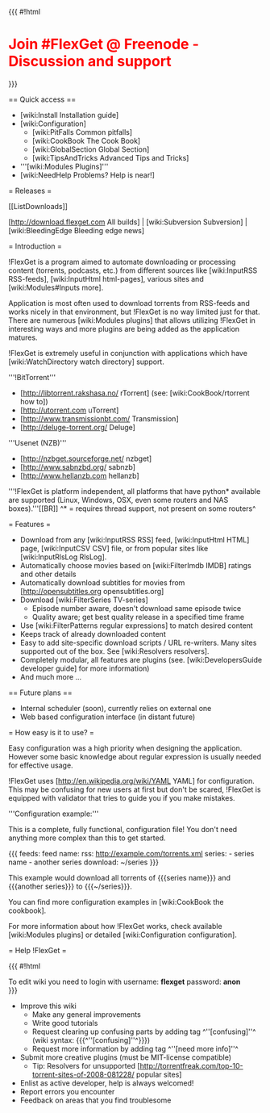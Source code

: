 {{{
#!html
<h1 style="text-align: left; color: red">Join #FlexGet @ Freenode - Discussion and support</h1>
}}}

== Quick access ==

 * [wiki:Install Installation guide]
 * [wiki:Configuration]
   * [wiki:PitFalls Common pitfalls]
   * [wiki:CookBook The Cook Book]
   * [wiki:GlobalSection Global Section]
   * [wiki:TipsAndTricks Advanced Tips and Tricks]
 * '''[wiki:Modules Plugins]'''
 * [wiki:NeedHelp Problems? Help is near!]

= Releases =

[[ListDownloads]]

[http://download.flexget.com All builds] | [wiki:Subversion Subversion] | [wiki:BleedingEdge Bleeding edge news]

= Introduction =

!FlexGet is a program aimed to automate downloading or processing content (torrents, podcasts, etc.) from different
sources like [wiki:InputRSS RSS-feeds], [wiki:InputHtml html-pages], various sites and [wiki:Modules#Inputs more].

Application is most often used to download torrents from RSS-feeds and works nicely in that environment, but !FlexGet is no way limited just for that. There are numerous [wiki:Modules plugins] that allows utilizing !FlexGet in interesting ways and more plugins are being added as the application matures.

!FlexGet is extremely useful in conjunction with applications which have [wiki:WatchDirectory watch directory] support.

'''!BitTorrent'''

 * [http://libtorrent.rakshasa.no/ rTorrent] (see: [wiki:CookBook/rtorrent how to])
 * [http://utorrent.com uTorrent]
 * [http://www.transmissionbt.com/ Transmission]
 * [http://deluge-torrent.org/ Deluge]

'''Usenet (NZB)'''

 * [http://nzbget.sourceforge.net/ nzbget]
 * [http://www.sabnzbd.org/ sabnzb]
 * [http://www.hellanzb.com hellanzb]

'''!FlexGet is platform independent, all platforms that have python* available are supported (Linux, Windows, OSX, even some routers and NAS boxes).'''[[BR]]
^* = requires thread support, not present on some routers^ 

= Features =

 * Download from any [wiki:InputRSS RSS] feed, [wiki:InputHtml HTML] page, [wiki:InputCSV CSV] file, or from popular sites like [wiki:InputRlsLog RlsLog].
 * Automatically choose movies based on [wiki:FilterImdb IMDB] ratings and other details
 * Automatically download subtitles for movies from [http://opensubtitles.org opensubtitles.org]
 * Download [wiki:FilterSeries TV-series]
   * Episode number aware, doesn't download same episode twice
   * Quality aware; get best quality release in a specified time frame
 * Use [wiki:FilterPatterns regular expressions] to match desired content
 * Keeps track of already downloaded content
 * Easy to add site-specific download scripts / URL re-writers. Many sites supported out of the box. See [wiki:Resolvers resolvers].
 * Completely modular, all features are plugins (see. [wiki:DevelopersGuide developer guide] for more information)
 * And much more ...

== Future plans ==

 * Internal scheduler (soon), currently relies on external one
 * Web based configuration interface (in distant future)

= How easy is it to use? =

Easy configuration was a high priority when designing the application. However some basic knowledge 
about regular expression is usually needed for effective usage.

!FlexGet uses [http://en.wikipedia.org/wiki/YAML YAML] for configuration. This may be confusing for new users at first but don't be scared, !FlexGet is equipped with validator that tries to guide you if you make mistakes.

'''Configuration example:''' 

This is a complete, fully functional, configuration file! You don't need anything more complex than this to get started.

{{{
feeds:
  feed name:
    rss: http://example.com/torrents.xml
    series:
      - series name
      - another series
    download: ~/series
}}}

This example would download all torrents of {{{series name}}} and {{{another series}}} to {{{~/series}}}.

You can find more configuration examples in [wiki:CookBook the cookbook].

For more information about how !FlexGet works, check available [wiki:Modules plugins] or detailed [wiki:Configuration configuration].

= Help !FlexGet =

{{{
#!html
<div id="login_note">To edit wiki you need to login with username: <b>flexget</b> password: <b>anon</b></div>
}}}


 * Improve this wiki
   * Make any general improvements
   * Write good tutorials
   * Request clearing up confusing parts by adding tag ^''[confusing]''^ (wiki syntax: {{{^''[confusing]''^}}})
   * Request more information by adding tag ^''[need more info]''^
 * Submit more creative plugins (must be MIT-license compatible)
   * Tip: Resolvers for unsupported [http://torrentfreak.com/top-10-torrent-sites-of-2008-081228/ popular sites]
 * Enlist as active developer, help is always welcomed!
 * Report errors you encounter
 * Feedback on areas that you find troublesome